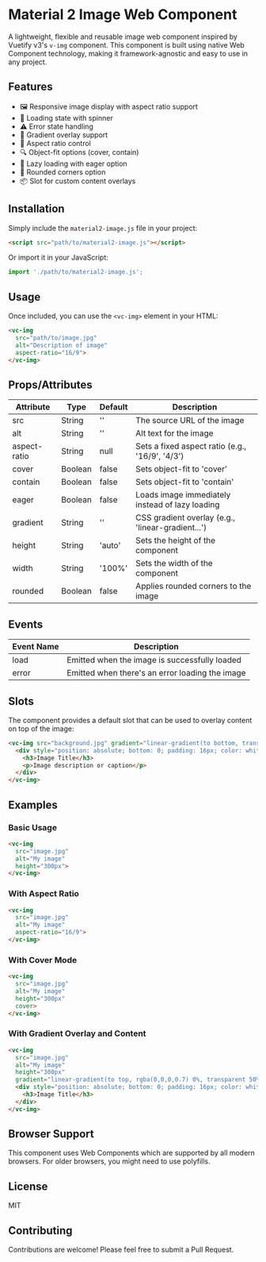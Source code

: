 # Material 2 Image Web Component

A lightweight, flexible and reusable image web component inspired by Vuetify v3's `v-img` component. This component is built using native Web Component technology, making it framework-agnostic and easy to use in any project.

## Features

- 🖼️ Responsive image display with aspect ratio support
- 🔄 Loading state with spinner
- ⚠️ Error state handling
- 🎨 Gradient overlay support
- 📏 Aspect ratio control
- 🔍 Object-fit options (cover, contain)
- 🚀 Lazy loading with eager option
- 🔲 Rounded corners option
- 📦 Slot for custom content overlays

## Installation

Simply include the `material2-image.js` file in your project:

```html
<script src="path/to/material2-image.js"></script>
```

Or import it in your JavaScript:

```javascript
import './path/to/material2-image.js';
```

## Usage

Once included, you can use the `<vc-img>` element in your HTML:

```html
<vc-img 
  src="path/to/image.jpg" 
  alt="Description of image"
  aspect-ratio="16/9">
</vc-img>
```

## Props/Attributes

| Attribute     | Type      | Default | Description                                       |
|---------------|-----------|---------|---------------------------------------------------|
| src           | String    | ''      | The source URL of the image                       |
| alt           | String    | ''      | Alt text for the image                            |
| aspect-ratio  | String    | null    | Sets a fixed aspect ratio (e.g., '16/9', '4/3')   |
| cover         | Boolean   | false   | Sets object-fit to 'cover'                        |
| contain       | Boolean   | false   | Sets object-fit to 'contain'                      |
| eager         | Boolean   | false   | Loads image immediately instead of lazy loading   |
| gradient      | String    | ''      | CSS gradient overlay (e.g., 'linear-gradient...') |
| height        | String    | 'auto'  | Sets the height of the component                  |
| width         | String    | '100%'  | Sets the width of the component                   |
| rounded       | Boolean   | false   | Applies rounded corners to the image              |

## Events

| Event Name | Description                                         |
|------------|-----------------------------------------------------|
| load       | Emitted when the image is successfully loaded       |
| error      | Emitted when there's an error loading the image     |

## Slots

The component provides a default slot that can be used to overlay content on top of the image:

```html
<vc-img src="background.jpg" gradient="linear-gradient(to bottom, transparent 60%, rgba(0,0,0,0.8))">
  <div style="position: absolute; bottom: 0; padding: 16px; color: white;">
    <h3>Image Title</h3>
    <p>Image description or caption</p>
  </div>
</vc-img>
```

## Examples

### Basic Usage

```html
<vc-img 
  src="image.jpg" 
  alt="My image" 
  height="300px">
</vc-img>
```

### With Aspect Ratio

```html
<vc-img 
  src="image.jpg" 
  alt="My image" 
  aspect-ratio="16/9">
</vc-img>
```

### With Cover Mode

```html
<vc-img 
  src="image.jpg" 
  alt="My image" 
  height="300px"
  cover>
</vc-img>
```

### With Gradient Overlay and Content

```html
<vc-img 
  src="image.jpg" 
  alt="My image" 
  height="300px"
  gradient="linear-gradient(to top, rgba(0,0,0,0.7) 0%, transparent 50%)">
  <div style="position: absolute; bottom: 0; padding: 16px; color: white;">
    <h3>Image Title</h3>
  </div>
</vc-img>
```

## Browser Support

This component uses Web Components which are supported by all modern browsers. For older browsers, you might need to use polyfills.

## License

MIT

## Contributing

Contributions are welcome! Please feel free to submit a Pull Request.